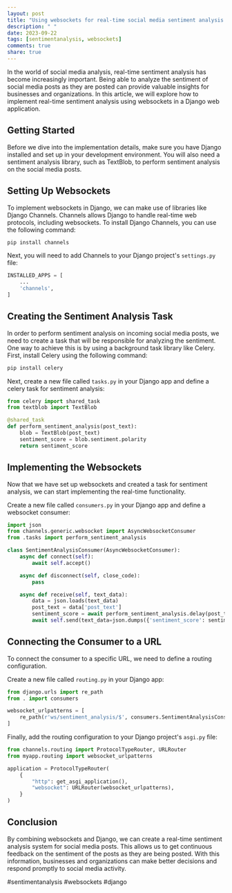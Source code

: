 ```yaml
---
layout: post
title: "Using websockets for real-time social media sentiment analysis in Django"
description: " "
date: 2023-09-22
tags: [sentimentanalysis, websockets]
comments: true
share: true
---
```


In the world of social media analysis, real-time sentiment analysis has become increasingly important. Being able to analyze the sentiment of social media posts as they are posted can provide valuable insights for businesses and organizations. In this article, we will explore how to implement real-time sentiment analysis using websockets in a Django web application.

## Getting Started

Before we dive into the implementation details, make sure you have Django installed and set up in your development environment. You will also need a sentiment analysis library, such as TextBlob, to perform sentiment analysis on the social media posts.

## Setting Up Websockets

To implement websockets in Django, we can make use of libraries like Django Channels. Channels allows Django to handle real-time web protocols, including websockets. To install Django Channels, you can use the following command:

```python
pip install channels
```

Next, you will need to add Channels to your Django project's `settings.py` file:

```python
INSTALLED_APPS = [
    ...
    'channels',
]
```

## Creating the Sentiment Analysis Task

In order to perform sentiment analysis on incoming social media posts, we need to create a task that will be responsible for analyzing the sentiment. One way to achieve this is by using a background task library like Celery. First, install Celery using the following command:

```python
pip install celery
```

Next, create a new file called `tasks.py` in your Django app and define a celery task for sentiment analysis:

```python
from celery import shared_task
from textblob import TextBlob

@shared_task
def perform_sentiment_analysis(post_text):
    blob = TextBlob(post_text)
    sentiment_score = blob.sentiment.polarity
    return sentiment_score
```

## Implementing the Websockets

Now that we have set up websockets and created a task for sentiment analysis, we can start implementing the real-time functionality. 

Create a new file called `consumers.py` in your Django app and define a websocket consumer:

```python
import json
from channels.generic.websocket import AsyncWebsocketConsumer
from .tasks import perform_sentiment_analysis

class SentimentAnalysisConsumer(AsyncWebsocketConsumer):
    async def connect(self):
        await self.accept()

    async def disconnect(self, close_code):
        pass

    async def receive(self, text_data):
        data = json.loads(text_data)
        post_text = data['post_text']
        sentiment_score = await perform_sentiment_analysis.delay(post_text)
        await self.send(text_data=json.dumps({'sentiment_score': sentiment_score}))
```

## Connecting the Consumer to a URL

To connect the consumer to a specific URL, we need to define a routing configuration.

Create a new file called `routing.py` in your Django app:

```python
from django.urls import re_path
from . import consumers

websocket_urlpatterns = [
    re_path(r'ws/sentiment_analysis/$', consumers.SentimentAnalysisConsumer.as_asgi()),
]
```

Finally, add the routing configuration to your Django project's `asgi.py` file:

```python
from channels.routing import ProtocolTypeRouter, URLRouter
from myapp.routing import websocket_urlpatterns

application = ProtocolTypeRouter(
    {
        "http": get_asgi_application(),
        "websocket": URLRouter(websocket_urlpatterns),
    }
)
```

## Conclusion

By combining websockets and Django, we can create a real-time sentiment analysis system for social media posts. This allows us to get continuous feedback on the sentiment of the posts as they are being posted. With this information, businesses and organizations can make better decisions and respond promptly to social media activity.

#sentimentanalysis #websockets #django